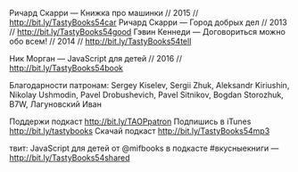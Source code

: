 
Ричард Скарри — Книжка про машинки // 2015 //  
http://bit.ly/TastyBooks54car
Ричард Скарри — Город добрых дел // 2013 //
http://bit.ly/TastyBooks54good
Гэвин Кеннеди — Договориться можно обо всем! // 2014 // http://bit.ly/TastyBooks54tell

Ник Морган — JavaScript для детей // 2016 // http://bit.ly/TastyBooks54book

Благодарности патронам: Sergey Kiselev, Sergii Zhuk, Aleksandr Kiriushin, Nikolay Ushmodin, Pavel Drobushevich, Pavel Sitnikov, Bogdan Storozhuk, B7W, Лагуновский Иван

Поддержи подкаст http://bit.ly/TAOPpatron
Подпишись в iTunes http://bit.ly/tastybooks
Скачай подкаст http://bit.ly/TastyBooks54mp3

твит:
JavaScript для детей от @mifbooks в подкасте #вкусныекниги — http://bit.ly/TastyBooks54shared 
